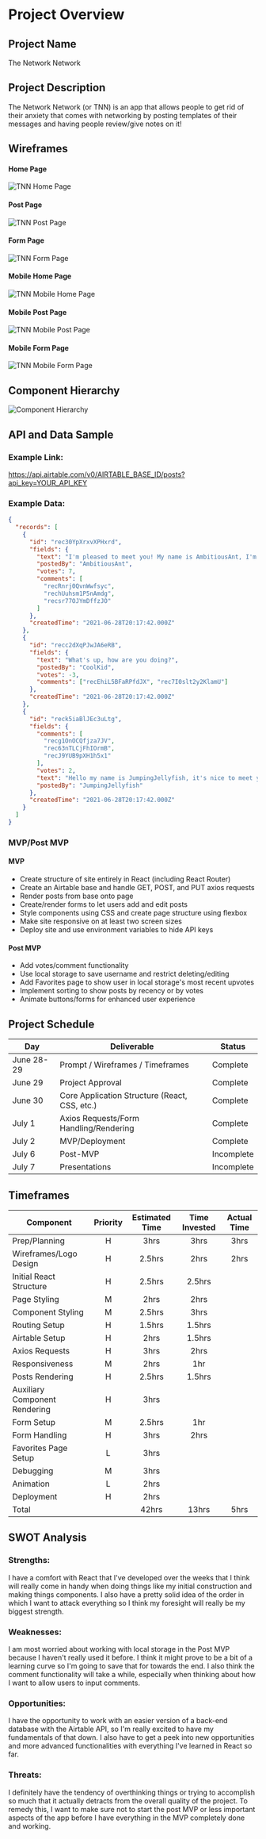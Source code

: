 <!-- CODENAME: BANANA -->

# Project Overview

## Project Name

The Network Network

## Project Description

The Network Network (or TNN) is an app that allows people to get rid of their anxiety that comes with networking by posting templates of their messages and having people review/give notes on it!

## Wireframes

#### Home Page

![TNN Home Page](https://res.cloudinary.com/dszox5xnw/image/upload/v1624948854/TheNetworkNetwork/the-network-network-01_vhnfty.png)

#### Post Page

![TNN Post Page](https://res.cloudinary.com/dszox5xnw/image/upload/v1624948853/TheNetworkNetwork/the-network-network-03_wsoijf.png)

#### Form Page

![TNN Form Page](https://res.cloudinary.com/dszox5xnw/image/upload/v1624948853/TheNetworkNetwork/the-network-network-02_innmzk.png)

#### Mobile Home Page

![TNN Mobile Home Page](https://res.cloudinary.com/dszox5xnw/image/upload/v1624948854/TheNetworkNetwork/the-network-network-04_nugfq7.png)

#### Mobile Post Page

![TNN Mobile Post Page](https://res.cloudinary.com/dszox5xnw/image/upload/v1624948854/TheNetworkNetwork/the-network-network-06_sjk5zy.png)

#### Mobile Form Page

![TNN Mobile Form Page](https://res.cloudinary.com/dszox5xnw/image/upload/v1624948854/TheNetworkNetwork/the-network-network-05_jwkv7d.png)

## Component Hierarchy

![Component Hierarchy](https://res.cloudinary.com/dszox5xnw/image/upload/v1624923627/TheNetworkNetwork/TNN_xpl4dr.png)

## API and Data Sample

### Example Link:

https://api.airtable.com/v0/AIRTABLE_BASE_ID/posts?api_key=YOUR_API_KEY

### Example Data:

```json
{
  "records": [
    {
      "id": "rec30YpXrxvXPHxrd",
      "fields": {
        "text": "I'm pleased to meet you! My name is AmbitiousAnt, I'm a recent graduate from {College/University}; I noticed you're also a fellow {SchoolMascot} and was wondering if you were open to speaking about your experience at {Company}!",
        "postedBy": "AmbitiousAnt",
        "votes": 7,
        "comments": [
          "recRnrj0QvnWwfsyc",
          "rechUuhsm1P5nAmdg",
          "recsr77OJYmDffzJO"
        ]
      },
      "createdTime": "2021-06-28T20:17:42.000Z"
    },
    {
      "id": "recc2dXqPJwJA6eRB",
      "fields": {
        "text": "What's up, how are you doing?",
        "postedBy": "CoolKid",
        "votes": -3,
        "comments": ["recEhiL5BFaRPfdJX", "rec7I0slt2y2KlamU"]
      },
      "createdTime": "2021-06-28T20:17:42.000Z"
    },
    {
      "id": "reck5iaBlJEc3uLtg",
      "fields": {
        "comments": [
          "recg1OnOCQfjza7JV",
          "rec63nTLCjFhIOrmB",
          "recJ9YUB9pXH1h5x1"
        ],
        "votes": 2,
        "text": "Hello my name is JumpingJellyfish, it's nice to meet you!",
        "postedBy": "JumpingJellyfish"
      },
      "createdTime": "2021-06-28T20:17:42.000Z"
    }
  ]
}
```

### MVP/Post MVP

#### MVP

- Create structure of site entirely in React (including React Router)
- Create an Airtable base and handle GET, POST, and PUT axios requests
- Render posts from base onto page
- Create/render forms to let users add and edit posts
- Style components using CSS and create page structure using flexbox
- Make site responsive on at least two screen sizes
- Deploy site and use environment variables to hide API keys

#### Post MVP

- Add votes/comment functionality
- Use local storage to save username and restrict deleting/editing
- Add Favorites page to show user in local storage's most recent upvotes
- Implement sorting to show posts by recency or by votes
- Animate buttons/forms for enhanced user experience

## Project Schedule

| Day        | Deliverable                                   | Status     |
| ---------- | --------------------------------------------- | ---------- |
| June 28-29 | Prompt / Wireframes / Timeframes              | Complete   |
| June 29    | Project Approval                              | Complete   |
| June 30    | Core Application Structure (React, CSS, etc.) | Complete   |
| July 1     | Axios Requests/Form Handling/Rendering        | Complete   |
| July 2     | MVP/Deployment                                | Complete   |
| July 6     | Post-MVP                                      | Incomplete |
| July 7     | Presentations                                 | Incomplete |

## Timeframes

| Component                     | Priority | Estimated Time | Time Invested | Actual Time |
| ----------------------------- | :------: | :------------: | :-----------: | :---------: |
| Prep/Planning                 |    H     |      3hrs      |     3hrs      |    3hrs     |
| Wireframes/Logo Design        |    H     |     2.5hrs     |     2hrs      |    2hrs     |
| Initial React Structure       |    H     |     2.5hrs     |    2.5hrs     |             |
| Page Styling                  |    M     |      2hrs      |     2hrs      |             |
| Component Styling             |    M     |     2.5hrs     |     3hrs      |             |
| Routing Setup                 |    H     |     1.5hrs     |    1.5hrs     |             |
| Airtable Setup                |    H     |      2hrs      |    1.5hrs     |             |
| Axios Requests                |    H     |      3hrs      |     2hrs      |             |
| Responsiveness                |    M     |      2hrs      |      1hr      |             |
| Posts Rendering               |    H     |     2.5hrs     |    1.5hrs     |             |
| Auxiliary Component Rendering |    H     |      3hrs      |               |             |
| Form Setup                    |    M     |     2.5hrs     |      1hr      |             |
| Form Handling                 |    H     |      3hrs      |     2hrs      |             |
| Favorites Page Setup          |    L     |      3hrs      |               |             |
| Debugging                     |    M     |      3hrs      |               |             |
| Animation                     |    L     |      2hrs      |               |             |
| Deployment                    |    H     |      2hrs      |               |             |
| Total                         |          |     42hrs      |     13hrs     |    5hrs     |

## SWOT Analysis

### Strengths:

I have a comfort with React that I've developed over the weeks that I think will really come in handy when doing things like my initial construction and making things components. I also have a pretty solid idea of the order in which I want to attack everything so I think my foresight will really be my biggest strength.

### Weaknesses:

I am most worried about working with local storage in the Post MVP because I haven't really used it before. I think it might prove to be a bit of a learning curve so I'm going to save that for towards the end. I also think the comment functionality will take a while, especially when thinking about how I want to allow users to input comments.

### Opportunities:

I have the opportunity to work with an easier version of a back-end database with the Airtable API, so I'm really excited to have my fundamentals of that down. I also have to get a peek into new opportunities and more advanced functionalities with everything I've learned in React so far.

### Threats:

I definitely have the tendency of overthinking things or trying to accomplish so much that it actually detracts from the overall quality of the project. To remedy this, I want to make sure not to start the post MVP or less important aspects of the app before I have everything in the MVP completely done and working.
